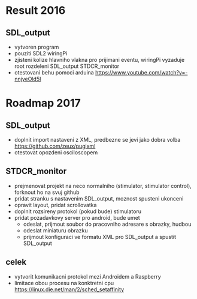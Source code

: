 # Result 2016

## SDL_output

 - vytvoren program
 - pouziti SDL2 wiringPi 
 - zjisteni kolize hlavniho vlakna pro prijimani eventu, wiringPi vyzaduje root 
 rozdeleni SDL_output STDCR_monitor
 - otestovani behu pomoci arduina
 https://www.youtube.com/watch?v=-nnjyeOld5I 


# Roadmap 2017

## SDL_output
 - doplnit import nastaveni z XML, predbezne se jevi jako dobra volba https://github.com/zeux/pugixml
 - otestovat opozdeni osciloscopem
 
## STDCR_monitor
 - prejmenovat projekt na neco normalniho (stimulator, stimulator control), forknout ho na svuj github
 - pridat stranku s nastavenim SDL_output, moznost spusteni ukonceni
 - opravit layout, pridat scrollovatka
 - doplnit rozsireny protokol (pokud bude) stimulatoru
 - pridat pozadavkovy server pro android, bude umet
   - odeslat, prijmout soubor do pracovniho adresare s obrazky, hudbou
   - odeslat miniaturu obrazku
   - prijmout konfiguraci ve formatu XML pro SDL_output a spustit SDL_output
 
 ## celek
 - vytvorit komunikacni protokol mezi Androidem a Raspberry
 - limitace obou procesu na konktretni cpu https://linux.die.net/man/2/sched_setaffinity
